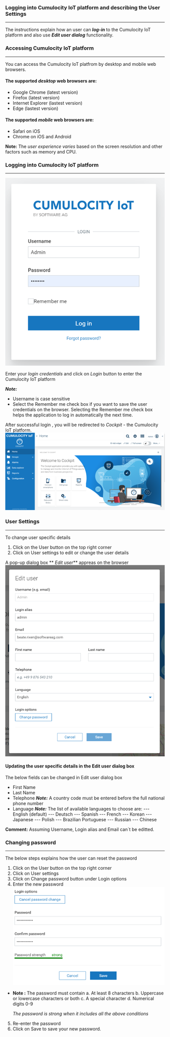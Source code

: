 ### Logging into Cumulocity IoT platform and describing the User Settings
-------------------------------------------------------------------------------------
The instructions explain how an user can **_log-in_** to the Cumulocity IoT platform and also use **_Edit user dialog_** functionality.

### Accessing Cumulocity IoT platform 
--------------------------------------------------------------------------------------------
You can access the Cumulocity IoT platfrom by desktop and mobile web browsers.

#### The supported **_desktop_** web browsers are:
- Google Chrome (latest version)
- Firefox (latest version)
- Internet Explorer (lastest version)
- Edge (lastest version)

#### The supported **_mobile_** web browsers are:
- Safari on iOS 
- Chrome on iOS and Android

**Note:** The _user experience varies_ based on the screen resolution and other factors such as memory and CPU.

### Logging into Cumulocity IoT platform
---------------------------------------------------------------------------------------------
![Login Screen](images/Cumolocity_IoT_Login_Page_1.png)

Enter your _login credentials_ and click on _Login_ button to enter the Cumulocity IoT platform 

**_Note:_** 
- Username is case sensitive
- Select the Remember me check box if you want to save the user credentials on the browser. Selecting the Remember me check box helps the application to log in automatically the next time. 


After successful login , you will be redirected to _Cockpit_ - the Cumulocity IoT platform.
![Login](images/Login_page_2.png)


### User Settings 
------------------------------------------------------------------------------------------
To change user specific details 

1. Click on the User button on the top right corner 
2. Click on User settings to edit or change the user details 

A pop-up dialog box ** _Edit user_** appreas on the browser 
![EditUser](images/EditUser_3.png)

#### Updating the user specific details in the Edit user dialog box
The below fields can be changed in Edit user dialog box
- First Name
- Last Name
- Telephone 
 **_Note:_** A country code must be entered before the full national phone number
- Language
 **_Note:_** The list of available languages to choose are:
--- English (default)
--- Deutsch
--- Spanish
--- French
--- Korean
--- Japanese
--- Polish
--- Brazilian Portuguese
--- Russian
--- Chinese 

**Comment:**  Assuming Username, Login alias and Email can´t be editted.


### Changing password
--------------------------------------------------------------------------
The below steps explains how the user can reset the password 

1. Click on the User button on the top right corner 
2. Click on User settings 
3. Click on Change password button under Login options
4. Enter the new password
![Change password](images/ChangePassword_4.png)

* **Note :** The password must contain
	a. At least 8 characters
	b. Uppercase or lowercase characters or both
	c. A special character
	d. Numerical digits 0-9

	_The password is strong when it includes all the above conditions_

5. Re-enter the password 
6. Click on Save to save your new password.



